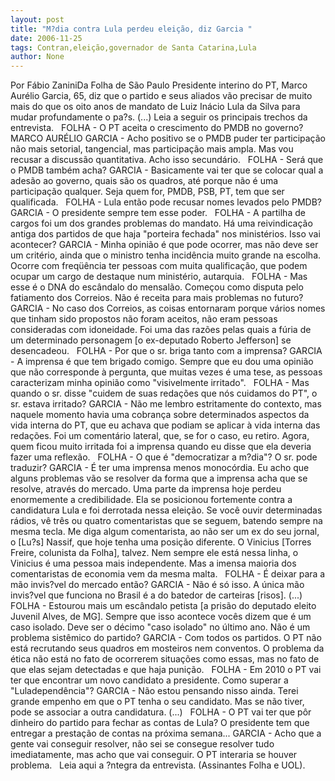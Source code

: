 ```yaml
---
layout: post
title: "M?dia contra Lula perdeu eleição, diz Garcia "
date: 2006-11-25
tags: Contran,eleição,governador de Santa Catarina,Lula
author: None
---
```

Por Fábio ZaniniDa Folha de São Paulo Presidente interino do PT, Marco Aurélio Garcia, 65, diz que o partido e seus aliados vão precisar de muito mais do que os oito anos de mandato de Luiz Inácio Lula da Silva para mudar profundamente o pa?s. (...) Leia a seguir os principais trechos da entrevista. 
&nbsp;
FOLHA - O PT aceita o crescimento do PMDB no governo? MARCO AURÉLIO GARCIA - Acho positivo se o PMDB puder ter participação não mais setorial, tangencial, mas participação mais ampla. Mas vou recusar a discussão quantitativa. Acho isso secundário. 
&nbsp;
FOLHA - Será que o PMDB também acha? GARCIA - Basicamente vai ter que se colocar qual a adesão ao governo, quais são os quadros, até porque não é uma participação qualquer. Seja quem for, PMDB, PSB, PT, tem que ser qualificada. 
&nbsp;
FOLHA - Lula então pode recusar nomes levados pelo PMDB? GARCIA - O presidente sempre tem esse poder. 
&nbsp;
FOLHA - A partilha de cargos foi um dos grandes problemas do mandato. Há uma reivindicação antiga dos partidos de que haja \"porteira fechada\" nos ministérios. Isso vai acontecer? GARCIA - Minha opinião é que pode ocorrer, mas não deve ser um critério, ainda que o ministro tenha incidência muito grande na escolha. Ocorre com freqüência ter pessoas com muita qualificação, que podem ocupar um cargo de destaque num ministério, autarquia. 
&nbsp;
FOLHA - Mas esse é o DNA do escândalo do mensalão. Começou como disputa pelo fatiamento dos Correios. Não é receita para mais problemas no futuro? GARCIA - No caso dos Correios, as coisas entornaram porque vários nomes que tinham sido propostos não foram aceitos, não eram pessoas consideradas com idoneidade. Foi uma das razões pelas quais a fúria de um determinado personagem [o ex-deputado Roberto Jefferson] se desencadeou. 
&nbsp;
FOLHA - Por que o sr. briga tanto com a imprensa? GARCIA - A imprensa é que tem brigado comigo. Sempre que eu dou uma opinião que não corresponde à pergunta, que muitas vezes é uma tese, as pessoas caracterizam minha opinião como \"visivelmente irritado\". 
&nbsp;
FOLHA - Mas quando o sr. disse \"cuidem de suas redações que nós cuidamos do PT\", o sr. estava irritado? GARCIA - Não me lembro estritamente do contexto, mas naquele momento havia uma cobrança sobre determinados aspectos da vida interna do PT, que eu achava que podiam se aplicar à vida interna das redações. Foi um comentário lateral, que, se for o caso, eu retiro. Agora, quem ficou muito irritada foi a imprensa quando eu disse que ela deveria fazer uma reflexão. 
&nbsp;
FOLHA - O que é \"democratizar a m?dia\"? O sr. pode traduzir?
 GARCIA - É ter uma imprensa menos monocórdia. Eu acho que alguns problemas vão se resolver da forma que a imprensa acha que se resolve, através do mercado. Uma parte da imprensa hoje perdeu enormemente a credibilidade. Ela se posicionou fortemente contra a candidatura Lula e foi derrotada nessa eleição. Se você ouvir determinadas rádios, vê três ou quatro comentaristas que se seguem, batendo sempre na mesma tecla. Me diga algum comentarista, ao não ser um ex do seu jornal, o [Lu?s] Nassif, que hoje tenha uma posição diferente. O Vinicius [Torres Freire, colunista da Folha], talvez. Nem sempre ele está nessa linha, o Vinicius é uma pessoa mais independente. Mas a imensa maioria dos comentaristas de economia vem da mesma malta. 
&nbsp;
FOLHA - É deixar para a mão invis?vel do mercado então? GARCIA - Não é só isso. A única mão invis?vel que funciona no Brasil é a do batedor de carteiras [risos]. 
(...)
&nbsp;
FOLHA - Estourou mais um escândalo petista [a prisão do deputado eleito Juvenil Alves, de MG]. Sempre que isso acontece vocês dizem que é um caso isolado. Deve ser o décimo \"caso isolado\" no último ano. Não é um problema sistêmico do partido? GARCIA - Com todos os partidos. O PT não está recrutando seus quadros em mosteiros nem conventos. O problema da ética não está no fato de ocorrerem situações como essas, mas no fato de que elas sejam detectadas e que haja punição. 
&nbsp;
FOLHA - Em 2010 o PT vai ter que encontrar um novo candidato a presidente. Como superar a \"Luladependência\"? GARCIA - Não estou pensando nisso ainda. Terei grande empenho em que o PT tenha o seu candidato. Mas se não tiver, pode se associar a outra candidatura. 
(...)
&nbsp;
FOLHA - O PT vai ter que pôr dinheiro do partido para fechar as contas de Lula? O presidente tem que entregar a prestação de contas na próxima semana... GARCIA - Acho que a gente vai conseguir resolver, não sei se consegue resolver tudo imediatamente, mas acho que vai conseguir. O PT interaria se houver problema.
&nbsp;
Leia aqui a ?ntegra da entrevista. (Assinantes Folha e UOL).&nbsp; 